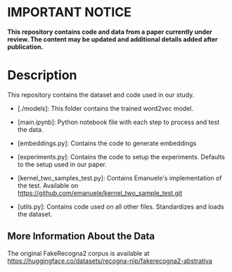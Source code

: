 # IMPORTANT NOTICE

**This repository contains code and data from a paper currently under review. The content may be updated and additional details added after publication.**

# Description

This repository contains the dataset and code used in our study.

- [./models]: This folder contains the trained word2vec model.

- [main.ipynb]: Python notebook file with each step to process and test the data.

- [embeddings.py]: Contains the code to generate embeddings

- [experiments.py]: Contains the code to setup the experiments. Defaults to the setup used in our paper.

- [kernel_two_samples_test.py]: Contains Emanuele's implementation of the test. Available on https://github.com/emanuele/kernel_two_sample_test.git

- [utils.py]: Contains code used on all other files. Standardizes and loads the dataset.


## More Information About the Data

The original FakeRecogna2 corpus is available at https://huggingface.co/datasets/recogna-nlp/fakerecogna2-abstrativa